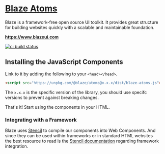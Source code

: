 # <a href="https://www.blazeui.com">Blaze Atoms</a>

Blaze is a framework-free open source UI toolkit. It provides great structure for building websites quickly with a scalable and maintainable foundation.

**https://www.blazeui.com**

[![ci build status](https://img.shields.io/travis/BlazeUI/blaze.svg?style=for-the-badge&logo=travis)](https://travis-ci.org/BlazeUI/blaze)

## Installing the JavaScript Components

Link to it by adding the following to your `<head></head>`.

```html
<script src="https://unpkg.com/@blaze/atoms@x.x.x/dist/blaze-atoms.js"></script>
```

The `x.x.x` is the specific version of the library, you should use specifc versions to prevent against breaking changes.

That's it! Start using the components in your HTML.

### Integrating with a Framework

Blaze uses [Stencil](http://stenciljs.com/) to compile our components into Web Components. And since they can be used within frameworks or in standard HTML websites the best resource to read is the [Stencil documentation](https://stenciljs.com/docs/overview) regarding framework integration.
